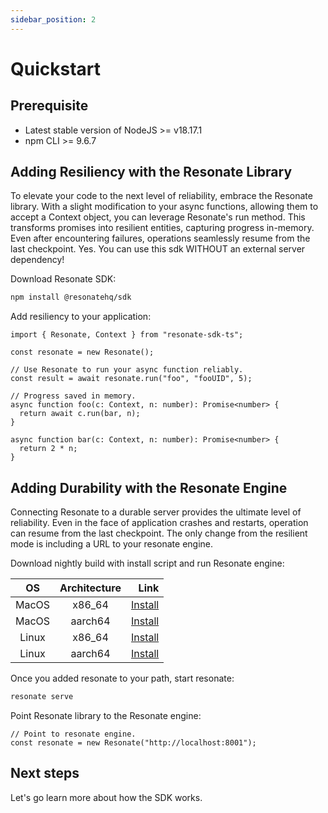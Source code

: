 ```yaml
---
sidebar_position: 2
---
```


# Quickstart

## Prerequisite

- Latest stable version of NodeJS >= v18.17.1
- npm CLI >= 9.6.7

## Adding Resiliency with the Resonate Library

To elevate your code to the next level of reliability, embrace the Resonate library. With a slight modification to your async functions, allowing them to accept a Context object, you can leverage Resonate's run method. This transforms promises into resilient entities, capturing progress in-memory. Even after encountering failures, operations seamlessly resume from the last checkpoint. Yes. You can use this sdk WITHOUT an external server dependency!

Download Resonate SDK:

```bash
npm install @resonatehq/sdk
```

Add resiliency to your application:

```tsx title="src/resilient-promises.tsx"
import { Resonate, Context } from "resonate-sdk-ts";

const resonate = new Resonate();

// Use Resonate to run your async function reliably.
const result = await resonate.run("foo", "fooUID", 5);

// Progress saved in memory.
async function foo(c: Context, n: number): Promise<number> {
  return await c.run(bar, n);
}

async function bar(c: Context, n: number): Promise<number> {
  return 2 * n;
}
```

## Adding Durability with the Resonate Engine

Connecting Resonate to a durable server provides the ultimate level of reliability. Even in the face of application crashes and restarts, operation can resume from the last checkpoint. The only change from the resilient mode is including a URL to your resonate engine.

Download nightly build with install script and run Resonate engine:

|  OS   | Architecture |                                                                               Link |
| :---: | :----------: | ---------------------------------------------------------------------------------: |
| MacOS |    x86_64    |  [Install](https://storage.googleapis.com/resonate-release/darwin-x86_64/resonate) |
| MacOS |   aarch64    | [Install](https://storage.googleapis.com/resonate-release/darwin-aarch64/resonate) |
| Linux |    x86_64    |   [Install](https://storage.googleapis.com/resonate-release/linux-x86_64/resonate) |
| Linux |   aarch64    |  [Install](https://storage.googleapis.com/resonate-release/linux-aarch64/resonate) |

Once you added resonate to your path, start resonate:

```bash
resonate serve
```

Point Resonate library to the Resonate engine:

```tsx title="src/durable-promises.tsx"
// Point to resonate engine.
const resonate = new Resonate("http://localhost:8001");
```

## Next steps

Let's go learn more about how the SDK works.
